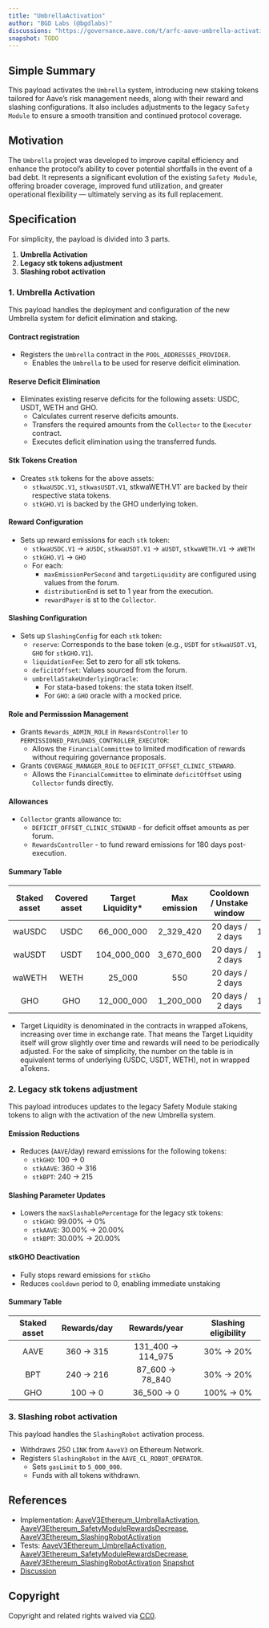```yaml
---
title: "UmbrellaActivation"
author: "BGD Labs (@bgdlabs)"
discussions: "https://governance.aave.com/t/arfc-aave-umbrella-activation/21521"
snapshot: TODO
---
```


## Simple Summary

This payload activates the `Umbrella` system, introducing new staking tokens tailored for Aave’s risk management needs, along with their reward and slashing configurations. It also includes adjustments to the legacy `Safety Module` to ensure a smooth transition and continued protocol coverage.

## Motivation

The `Umbrella` project was developed to improve capital efficiency and enhance the protocol’s ability to cover potential shortfalls in the event of a bad debt. It represents a significant evolution of the existing `Safety Module`, offering broader coverage, improved fund utilization, and greater operational flexibility — ultimately serving as its full replacement.

## Specification

For simplicity, the payload is divided into 3 parts.

1. **Umbrella Activation**
2. **Legacy stk tokens adjustment**
3. **Slashing robot activation**

### 1. **Umbrella Activation**

This payload handles the deployment and configuration of the new Umbrella system for deficit elimination and staking.

#### Contract registration

* Registers the `Umbrella` contract in the `POOL_ADDRESSES_PROVIDER`.
  * Enables the `Umbrella` to be used for reserve deificit elimination.

#### Reserve Deficit Elimination

* Eliminates existing reserve deficits for the following assets: USDC, USDT, WETH and GHO.
  * Calculates current reserve deficits amounts.
  * Transfers the required amounts from the `Collector` to the `Executor` contract.
  * Executes deficit elimination using the transferred funds.

#### Stk Tokens Creation

* Creates `stk` tokens for the above assets:
  * `stkwaUSDC.V1`, `stkwasUSDT.V1`, stkwaWETH.V1` are backed by their respective stata tokens.
  * `stkGHO.V1` is backed by the GHO underlying token.

#### Reward Configuration

* Sets up reward emissions for each `stk` token:
  * `stkwaUSDC.V1` -> `aUSDC`, `stkwaUSDT.V1` -> `aUSDT`, `stkwaWETH.V1` -> `aWETH`
  * `stkGHO.V1` -> `GHO`
  * For each:
    * `maxEmissionPerSecond` and `targetLiquidity` are configured using values from the forum.
    * `distributionEnd` is set to 1 year from the execution.
    * `rewardPayer` is st to the `Collector`.

#### Slashing Configuration

* Sets up `SlashingConfig` for each `stk` token:
  * `reserve`: Corresponds to the base token (e.g., `USDT` for `stkwaUSDT.V1`, `GHO` for `stkGHO.V1`).
  * `liquidationFee`: Set to zero for all stk tokens.
  * `deficitOffset`: Values sourced from the forum.
  * `umbrellaStakeUnderlyingOracle`:
    * For stata-based tokens: the stata token itself.
    * For `GHO`: a `GHO` oracle with a mocked price.

#### Role and Permisssion Management

* Grants `Rewards_ADMIN_ROLE` in `RewardsController` to `PERMISSIONED_PAYLOADS_CONTROLLER_EXECUTOR`:
  * Allows the `FinancialCommittee` to limited modification of rewards without requiring governance proposals.
* Grants `COVERAGE_MANAGER_ROLE` to `DEFICIT_OFFSET_CLINIC_STEWARD`.
  * Allows the `FinancialCommittee` to eliminate `deficitOffset` using `Collector` funds directly.

#### Allowances

* `Collector` grants allowance to:
  * `DEFICIT_OFFSET_CLINIC_STEWARD` - for deficit offset amounts as per forum.
  * `RewardsController` - to fund reward emissions for 180 days post-execution.

#### Summary Table

| Staked asset | Covered asset | Target Liquidity* | Max emission | Cooldown / Unstake window | Deficit offset |
|:------------:|:-------------:|:-----------------:|:------------:|:-------------------------:|:--------------:|
|   waUSDC     |     USDC      |     66_000_000    |  2_329_420   |      20 days / 2 days     |    100_000     |
|   waUSDT     |     USDT      |    104_000_000    |  3_670_600   |      20 days / 2 days     |    100_000     |
|   waWETH     |     WETH      |         25_000    |        550   |      20 days / 2 days     |         50     |
|      GHO     |      GHO      |     12_000_000    |  1_200_000   |      20 days / 2 days     |    100_000     |

* Target Liquidity is denominated in the contracts in wrapped aTokens, increasing over time in exchange rate. That means the Target Liquidity itself will grow slightly over time and rewards will need to be periodically adjusted. For the sake of simplicity, the number on the table is in equivalent terms of underlying (USDC, USDT, WETH), not in wrapped aTokens.

### 2. **Legacy stk tokens adjustment**

This payload introduces updates to the legacy Safety Module staking tokens to align with the activation of the new Umbrella system.

#### Emission Reductions

* Reduces (`AAVE`/day) reward emissions for the following tokens:
  * `stkGHO`: 100 -> 0
  * `stkAAVE`: 360 -> 316
  * `stkBPT`: 240 -> 215

#### Slashing Parameter Updates

* Lowers the `maxSlashablePercentage` for the legacy stk tokens:
  * `stkGHO`: 99.00% -> 0%
  * `stkAAVE`: 30.00% -> 20.00%
  * `stkBPT`: 30.00% -> 20.00%

#### stkGHO Deactivation

* Fully stops reward emissions for `stkGho`
* Reduces `cooldown` period to 0, enabling immediate unstaking

#### Summary Table

| Staked asset |  Rewards/day  |    Rewards/year    | Slashing eligibility |
|:------------:|:-------------:|:------------------:|:--------------------:|
|    AAVE      |  360 -> 315   | 131_400 -> 114_975 |     30% -> 20%       |
|     BPT      |  240 -> 216   |  87_600 -> 78_840  |     30% -> 20%       |
|     GHO      |   100 -> 0    |    36_500 -> 0     |     100% -> 0%       |

### 3. **Slashing robot activation**

This payload handles the `SlashingRobot` activation process.

* Withdraws 250 `LINK` from `AaveV3` on Ethereum Network.
* Registers `SlashingRobot` in the `AAVE_CL_ROBOT_OPERATOR`.
  * Sets `gasLimit` to `5_000_000`.
  * Funds with all tokens withdrawn.

## References

- Implementation: [AaveV3Ethereum_UmbrellaActivation](https://github.com/bgd-labs/aave-proposals-v3/blob/main/src/20250515_AaveV3Ethereum_UmbrellaActivation/AaveV3Ethereum_UmbrellaActivation_20250515.sol), [AaveV3Ethereum_SafetyModuleRewardsDecrease](https://github.com/bgd-labs/aave-proposals-v3/blob/main/src/20250515_AaveV3Ethereum_UmbrellaActivation/AaveV3Ethereum_SafetyModuleRewardsDecrease_2025.sol), [AaveV3Ethereum_SlashingRobotActivation](https://github.com/bgd-labs/aave-proposals-v3/blob/main/src/20250515_AaveV3Ethereum_UmbrellaActivation/AaveV3Ethereum_SlashingRobotActivation_20250515.sol)
- Tests: [AaveV3Ethereum_UmbrellaActivation](https://github.com/bgd-labs/aave-proposals-v3/blob/main/src/20250515_AaveV3Ethereum_UmbrellaActivation/AaveV3Ethereum_UmbrellaActivation_20250515.t.sol), [AaveV3Ethereum_SafetyModuleRewardsDecrease](https://github.com/bgd-labs/aave-proposals-v3/blob/main/src/20250515_AaveV3Ethereum_UmbrellaActivation/AaveV3Ethereum_SafetyModuleRewardsDecrease_2025.t.sol), [AaveV3Ethereum_SlashingRobotActivation](https://github.com/bgd-labs/aave-proposals-v3/blob/main/src/20250515_AaveV3Ethereum_UmbrellaActivation/AaveV3Ethereum_SlashingRobotActivation_20250515.t.sol)
  [Snapshot](TODO)
- [Discussion](https://governance.aave.com/t/arfc-aave-umbrella-activation/21521)

## Copyright

Copyright and related rights waived via [CC0](https://creativecommons.org/publicdomain/zero/1.0/).
